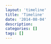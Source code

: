 ```yaml
---
layout: 'timeline'
title: 'Timeline'
date: '2014-08-04'
description:
categories: []
tags: []
---
```

